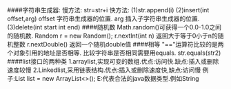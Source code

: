 ####字符串生成器:
	慢方法:
		str=str+i
	快方法:
		(1)str.append(i)
		(2)insert(int offset,arg)
			offset  字符串生成器的位置.
			arg		插入子字符串生成器的位置.
		(3)delete(int start int end)
####随机数
	Math.random()可获得一个0.0-1.0之间的随机数.
	Random r = new Random();
		r.nextInt(int n) 返回大于等于0小于n的随机整数
		r.nextDouble()   返回一个随机double值
####相等
	"=="运算符比较的是两个对象引用的地址是否相等.
	比较字符串是否相同需要用equals.		str.equals(str2)
####list接口的两种类
	1.arraylist,实现可变的数组.优点:访问快.缺点:插入或删除速度较慢
	2.Linkedlist,采用链表结构.优点:插入或删除速度快,缺点:访问慢
	例子:List<E> list = new ArrayList<>(); 
			E:代表合法的java数据类型.例如String
	